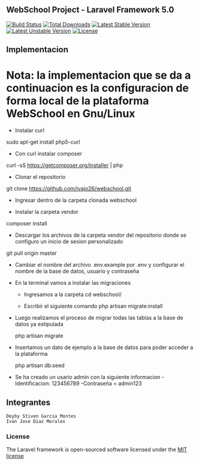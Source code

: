## WebSchool Project - Laravel Framework 5.0

[![Build Status](https://travis-ci.org/laravel/framework.svg)](https://travis-ci.org/laravel/framework)
[![Total Downloads](https://poser.pugx.org/laravel/framework/downloads.svg)](https://packagist.org/packages/laravel/framework)
[![Latest Stable Version](https://poser.pugx.org/laravel/framework/v/stable.svg)](https://packagist.org/packages/laravel/framework)
[![Latest Unstable Version](https://poser.pugx.org/laravel/framework/v/unstable.svg)](https://packagist.org/packages/laravel/framework)
[![License](https://poser.pugx.org/laravel/framework/license.svg)](https://packagist.org/packages/laravel/framework)

## Implementacion

# Nota: la implementacion que se da a continuacion es la configuracion de forma local de la plataforma WebSchool en Gnu/Linux



- Instalar curl 

sudo apt-get install php5-curl

- Con curl instalar composer

curl -sS https://getcomposer.org/installer | php

- Clonar el repositorio

git clone https://github.com/ivajo26/webschool.git

- Ingresar dentro de la carpeta clonada webschool

- Instalar la carpeta vendor

composer install

- Descargar los archivos de la carpeta vendor del repositorio donde se configuro un inicio de sesion personalizado

git pull origin master

- Cambiar el nombre del archivo .env.example por .env y configurar el nombre de la base de datos, usuario y contraseña

- En la terminal vamos a instalar las migraciones 

	- Ingresamos a la carpeta
		cd webschool/

	- Escribir el siguiente comando
		php artisan migrate:install
	
- Luego realizamos el proceso de migrar todas las tablas a la base de datos ya estipulada
	
	php artisan migrate

- Insertamos un dato de ejemplo a la base de datos para poder acceder a la plataforma
	
	php artisan db:seed

- Se ha creado un usario admin con la siguiente informacion
	-Identificacion: 123456789
	-Contraseña = admin123

## Integrantes 

	Deyby Stiven Garcia Montes
	Ivan Jose Diaz Morales



### License

The Laravel framework is open-sourced software licensed under the [MIT license](http://opensource.org/licenses/MIT)
